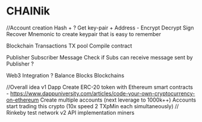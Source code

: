 # CHAINik

//Account creation
Hash + ?
Get key-pair +
Address -
Encrypt
Decrypt
Sign
Recover
Mnemonic to create keypair that is easy to remember

Blockchain
Transactions
TX pool
Compile contract

Publisher
Subscriber
Message
Check if Subs can receive message sent by Publisher  ?

Web3 Integration ?
Balance
Blocks
Blockchains

//Overall idea
v1 Dapp
Create ERC-20 token with Ethereum smart contracts - https://www.dappuniversity.com/articles/code-your-own-cryptocurrency-on-ethereum
Create multiple accounts (next leverage to 1000k++)
Accounts start trading this crypto (10x speed 2 TXpMin each simultaneously)
// Rinkeby test network
v2
API implementation
miners


 
